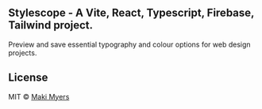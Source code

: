 ## Stylescope - A Vite, React, Typescript, Firebase, Tailwind project.

Preview and save essential typography and colour options for web design projects.

## License

MIT © [Maki Myers](https://github.com/makimyers)
